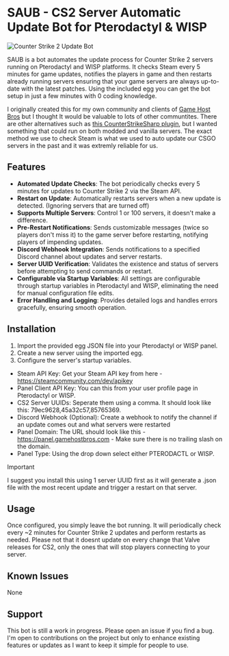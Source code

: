 # SAUB - CS2 Server Automatic Update Bot for Pterodactyl & WISP

![Counter Strike 2 Update Bot](https://i.imgur.com/whIJ2k9.png)

SAUB is a bot automates the update process for Counter Strike 2 servers running on Pterodactyl and WISP platforms. It checks Steam every 5 minutes for game updates, notifies the players in game and then restarts already running servers ensuring that your game servers are always up-to-date with the latest patches. Using the included egg you can get the bot setup in just a few minutes with 0 coding knowledge.

I originally created this for my own community and clients of [Game Host Bros](https://www.gamehostbros.com/) but I thought It would be valuable to lots of other communtites. There are other alternatives such as [this CounterStrikeSharp plugin](https://github.com/dran1x/CS2-AutoUpdater), but I wanted something that could run on both modded and vanilla servers. The exact method we use to check Steam is what we used to auto update our CSGO servers in the past and it was extremly reliable for us.

## Features

- **Automated Update Checks**: The bot periodically checks every 5 minutes for updates to Counter Strike 2 via the Steam API.
- **Restart on Update**: Automatically restarts servers when a new update is detected. (Ignoring servers that are turned off)
- **Supports Multiple Servers**: Control 1 or 100 servers, it doesn't make a difference.
- **Pre-Restart Notifications**: Sends customizable messages (twice so players don't miss it) to the game server before restarting, notifying players of impending updates.
- **Discord Webhook Integration**: Sends notifications to a specified Discord channel about updates and server restarts.
- **Server UUID Verification**: Validates the existence and status of servers before attempting to send commands or restart.
- **Configurable via Startup Variables**: All settings are configurable through startup variables in Pterodactyl and WISP, eliminating the need for manual configuration file edits.
- **Error Handling and Logging**: Provides detailed logs and handles errors gracefully, ensuring smooth operation.

## Installation

1. Import the provided egg JSON file into your Pterodactyl or WISP panel.
2. Create a new server using the imported egg.
3. Configure the server's startup variables.

- Steam API Key: Get your Steam API key from here - https://steamcommunity.com/dev/apikey
- Panel Client API Key: You can this from your user profile page in Pterodactyl or WISP.
- CS2 Server UUIDs: Seperate them using a comma. It should look like this: 79ec9628,45a32c57,85765369.
- Discord Webhook (Optional): Create a webhook to notify the channel if an update comes out and what servers were restarted
- Panel Domain: The URL should look like this - https://panel.gamehostbros.com - Make sure there is no trailing slash on the domain.
- Panel Type: Using the drop down select either PTERODACTL or WISP.

 > [!IMPORTANT]  
 > I suggest you install this using 1 server UUID first as it will generate a .json file with the most recent update and trigger a restart on that server.

## Usage

Once configured, you simply leave the bot running. It will periodically check every ~2 minutes for Counter Strike 2 updates and perform restarts as needed. Please not that it doesnt update on every change that Valve releases for CS2, only the ones that will stop players connecting to your server.

## Known Issues

None

## Support

This bot is still a work in progress. Please open an issue if you find a bug. I'm open to contributions on the project but only to enhance existing features or updates as I want to keep it simple for people to use.
